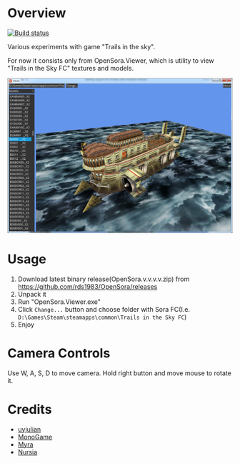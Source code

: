 # Overview
[![Build status](https://ci.appveyor.com/api/projects/status/nhryaguc3murmq8q?svg=true)](https://ci.appveyor.com/project/RomanShapiro/opensora)

Various experiments with game "Trails in the sky".

For now it consists only from OpenSora.Viewer, which is utility to view "Trails in the Sky FC" textures and models.

![](/images/OpenSora.png)

# Usage
1. Download latest binary release(OpenSora.v.v.v.v.zip) from https://github.com/rds1983/OpenSora/releases
2. Unpack it
3. Run "OpenSora.Viewer.exe"
4. Click `Change...` button and choose folder with Sora FC(I.e. `D:\Games\Steam\steamapps\common\Trails in the Sky FC`)
5. Enjoy

# Camera Controls
Use W, A, S, D to move camera.
Hold right button and move mouse to rotate it.

# Credits
* [uyjulian](https://github.com/uyjulian)
* [MonoGame](http://www.monogame.net/)
* [Myra](https://github.com/rds1983/Myra)
* [Nursia](https://github.com/rds1983/Nursia)
